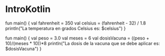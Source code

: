 # IntroKotlin

fun main() {
    val fahrenheit = 350
    val celsius = (fahrenheit - 32) / 1.8
    println("La temperatura en grados Celsius es: $celsius")
}

fun main() {
    val peso = 3.0
    val meses = 6
    val dosisVacuna = ((peso + 10)/(meses * 10))*8
    println("La dosis de la vacuna que se debe aplicar es: $dosisVacuna")
}
